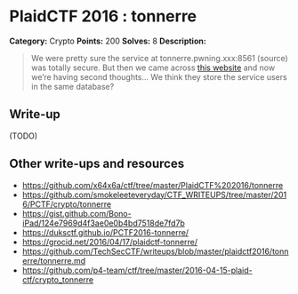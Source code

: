 # PlaidCTF 2016 : tonnerre

**Category:** Crypto
**Points:** 200
**Solves:** 8
**Description:**

> We were pretty sure the service at tonnerre.pwning.xxx:8561 (source) was totally secure. But then we came across [this website](http://tonnerre.pwning.xxx:8560/) and now we’re having second thoughts... We think they store the service users in the same database?

## Write-up

(TODO)

## Other write-ups and resources

* <https://github.com/x64x6a/ctf/tree/master/PlaidCTF%202016/tonnerre>
* <https://github.com/smokeleeteveryday/CTF_WRITEUPS/tree/master/2016/PCTF/crypto/tonnerre>
* <https://gist.github.com/Bono-iPad/124e7969d4f3ae0e0b4bd7518de7fd7b>
* <https://duksctf.github.io/PCTF2016-tonnerre/>
* <https://grocid.net/2016/04/17/plaidctf-tonnerre/>
* https://github.com/TechSecCTF/writeups/blob/master/plaidctf2016/tonnerre/tonnerre.md
* https://github.com/p4-team/ctf/tree/master/2016-04-15-plaid-ctf/crypto_tonnerre
